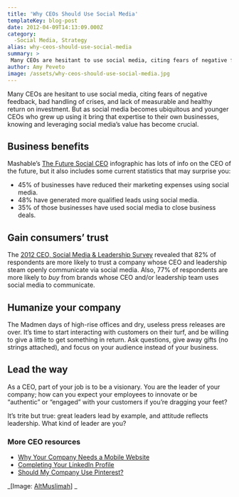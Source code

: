 ```yaml
---
title: 'Why CEOs Should Use Social Media'
templateKey: blog-post
date: 2012-04-09T14:13:09.000Z
category: 
  -Social Media, Strategy
alias: why-ceos-should-use-social-media
summary: > 
 Many CEOs are hesitant to use social media, citing fears of negative feedback, bad handling of crises, and lack of measurable and healthy return on investment. But as social media becomes ubiquitous and younger CEOs who grew up using it bring that expertise to their own businesses, knowing and leveraging social media’s value has become crucial.
author: Amy Peveto
image: /assets/why-ceos-should-use-social-media.jpg
---
```


Many CEOs are hesitant to use social media, citing fears of negative feedback, bad handling of crises, and lack of measurable and healthy return on investment. But as social media becomes ubiquitous and younger CEOs who grew up using it bring that expertise to their own businesses, knowing and leveraging social media’s value has become crucial.

Business benefits
-----------------

Mashable’s [The Future Social CEO](http://4.mshcdn.com/wp-content/uploads/2011/11/02_FutureSocialCEO.png) infographic has lots of info on the CEO of the future, but it also includes some current statistics that may surprise you:

*   45% of businesses have reduced their marketing expenses using social media.
*   48% have generated more qualified leads using social media.
*   35% of those businesses have used social media to close business deals.

Gain consumers’ trust
---------------------

The [2012 CEO, Social Media & Leadership Survey](http://www.brandfog.com/CEOSocialMediaSurvey/BRANDfog_2012_CEO_Survey.pdf) revealed that 82% of respondents are more likely to trust a company whose CEO and leadership steam openly communicate via social media. Also, 77% of respondents are more likely to _buy_ from brands whose CEO and/or leadership team uses social media to communicate.

Humanize your company
---------------------

The Madmen days of high-rise offices and dry, useless press releases are over. It’s time to start interacting with customers on their turf, and be willing to give a little to get something in return. Ask questions, give away gifts (no strings attached), and focus on your audience instead of your business.

Lead the way
------------

As a CEO, part of your job is to be a visionary. You are the leader of your company; how can you expect your employees to innovate or be “authentic” or “engaged” with your customers if you’re dragging your feet?

It’s trite but true: great leaders lead by example, and attitude reflects leadership. What kind of leader are you?

### More CEO resources

*   [Why Your Company Needs a Mobile Website](/insights/why-your-company-needs-mobile-website)
*   [Completing Your LinkedIn Profile](/insights/completing-your-linkedin-profile)
*   [Should My Company Use Pinterest?](/insights/should-my-company-use-pinterest)

_\[Image: [AltMuslimah](http://www.flickr.com/photos/aslanmedia_official/6292167103/)\] _